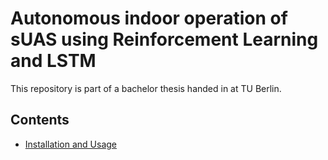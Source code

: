# Autonomous indoor operation of sUAS using Reinforcement Learning and LSTM
This repository is part of a bachelor thesis handed in at TU Berlin. 

## Contents
* [Installation and Usage](docs\Readme.md)